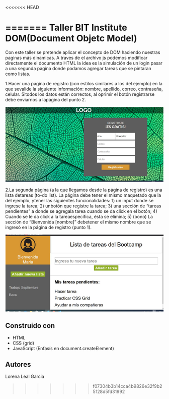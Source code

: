<<<<<<< HEAD




=======
Taller BIT Institute DOM(Document Objetc Model)
===============================================

Con este taller se pretende aplicar el concepto de DOM haciendo nuestras paginas más dinamicas.
A traves de el archivo js podemos modificar directamente el documento HTML la idea es la simulación
de un login pasar a una segunda pagina donde podamos agregar tareas que se pintaran como listas.

1.Hacer una página de registro (con estilos similares a los del ejemplo) en la que sevalide la siguiente 
información: nombre, apellido, correo, contraseña, celular. Sitodos los datos están correctos, al oprimir 
el botón registrarse debe enviarnos a lapágina del punto 2.

![](img/protopag1.png)

2.La segunda página (a la que llegamos desde la página de registro) es una lista detareas (to-do list). 
La página debe tener el mismo maquetado que la del ejemplo, ytener las siguientes funcionalidades: 1) un 
input donde se ingrese la tarea; 2) unbotón que registre la tarea; 3) una sección de “tareas pendientes” 
a donde se agregala tarea cuando se da click en el botón; 4) Cuando se le da click a la tareaespecífica,
ésta se elimina; 5) (bono) La sección de “Bienvenida [nombre]” debetener el mismo nombre que se ingresó en 
la página de registro (punto 1).

![](img/protopag2.png)

Construido con 
--------------
+ HTML
+ CSS (grid)
+ JavaScript (Enfasís en document.createElement)

Autores
-----------

Lorena Leal Garcia
>>>>>>> f07304b3b14cca4b9826e32f9b25128d5fd31992
